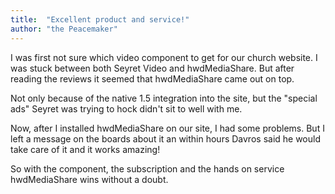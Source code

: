 ```yaml
---
title:  "Excellent product and service!"
author: "the Peacemaker"
---
```

I was first not sure which video component to get for our church website. I was stuck between both Seyret Video and hwdMediaShare. But after reading the reviews it seemed that hwdMediaShare came out on top.

Not only because of the native 1.5 integration into the site, but the "special ads" Seyret was trying to hock didn't sit to well with me.

Now, after I installed hwdMediaShare on our site, I had some problems. But I left a message on the boards about it an within hours Davros said he would take care of it and it works amazing!

So with the component, the subscription and the hands on service hwdMediaShare wins without a doubt.